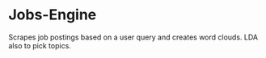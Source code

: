# Jobs-Engine
Scrapes job postings based on a user query and creates word clouds. LDA also to pick topics.
